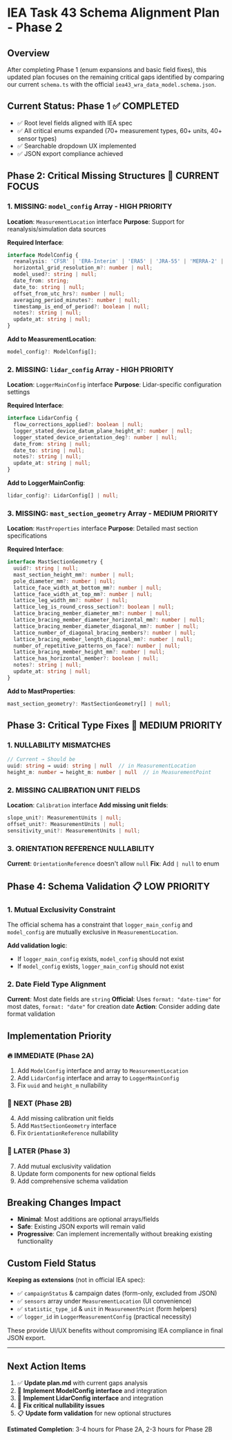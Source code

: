# IEA Task 43 Schema Alignment Plan - Phase 2

## Overview
After completing Phase 1 (enum expansions and basic field fixes), this updated plan focuses on the remaining critical gaps identified by comparing our current `schema.ts` with the official `iea43_wra_data_model.schema.json`.

## Current Status: Phase 1 ✅ COMPLETED
- ✅ Root level fields aligned with IEA spec
- ✅ All critical enums expanded (70+ measurement types, 60+ units, 40+ sensor types)
- ✅ Searchable dropdown UX implemented
- ✅ JSON export compliance achieved

## Phase 2: Critical Missing Structures 🎯 CURRENT FOCUS

### 1. **MISSING: `model_config` Array** - HIGH PRIORITY
**Location**: `MeasurementLocation` interface
**Purpose**: Support for reanalysis/simulation data sources

**Required Interface**:
```typescript
interface ModelConfig {
  reanalysis: 'CFSR' | 'ERA-Interim' | 'ERA5' | 'JRA-55' | 'MERRA-2' | 'NCAR' | 'Other';
  horizontal_grid_resolution_m?: number | null;
  model_used?: string | null;
  date_from: string;
  date_to: string | null;
  offset_from_utc_hrs?: number | null;
  averaging_period_minutes?: number | null;
  timestamp_is_end_of_period?: boolean | null;
  notes?: string | null;
  update_at: string | null;
}
```

**Add to MeasurementLocation**:
```typescript
model_config?: ModelConfig[];
```

### 2. **MISSING: `lidar_config` Array** - HIGH PRIORITY
**Location**: `LoggerMainConfig` interface
**Purpose**: Lidar-specific configuration settings

**Required Interface**:
```typescript
interface LidarConfig {
  flow_corrections_applied?: boolean | null;
  logger_stated_device_datum_plane_height_m?: number | null;
  logger_stated_device_orientation_deg?: number | null;
  date_from: string | null;
  date_to: string | null;
  notes?: string | null;
  update_at: string | null;
}
```

**Add to LoggerMainConfig**:
```typescript
lidar_config?: LidarConfig[] | null;
```

### 3. **MISSING: `mast_section_geometry` Array** - MEDIUM PRIORITY
**Location**: `MastProperties` interface
**Purpose**: Detailed mast section specifications

**Required Interface**:
```typescript
interface MastSectionGeometry {
  uuid?: string | null;
  mast_section_height_mm?: number | null;
  pole_diameter_mm?: number | null;
  lattice_face_width_at_bottom_mm?: number | null;
  lattice_face_width_at_top_mm?: number | null;
  lattice_leg_width_mm?: number | null;
  lattice_leg_is_round_cross_section?: boolean | null;
  lattice_bracing_member_diameter_mm?: number | null;
  lattice_bracing_member_diameter_horizontal_mm?: number | null;
  lattice_bracing_member_diameter_diagonal_mm?: number | null;
  lattice_number_of_diagonal_bracing_members?: number | null;
  lattice_bracing_member_length_diagonal_mm?: number | null;
  number_of_repetitive_patterns_on_face?: number | null;
  lattice_bracing_member_height_mm?: number | null;
  lattice_has_horizontal_member?: boolean | null;
  notes?: string | null;
  update_at: string | null;
}
```

**Add to MastProperties**:
```typescript
mast_section_geometry?: MastSectionGeometry[] | null;
```

## Phase 3: Critical Type Fixes 🔧 MEDIUM PRIORITY

### 1. **NULLABILITY MISMATCHES**
```typescript
// Current → Should be
uuid: string → uuid: string | null  // in MeasurementLocation
height_m: number → height_m: number | null  // in MeasurementPoint
```

### 2. **MISSING CALIBRATION UNIT FIELDS**
**Location**: `Calibration` interface
**Add missing unit fields**:
```typescript
slope_unit?: MeasurementUnits | null;
offset_unit?: MeasurementUnits | null;  
sensitivity_unit?: MeasurementUnits | null;
```

### 3. **ORIENTATION REFERENCE NULLABILITY**
**Current**: `OrientationReference` doesn't allow `null`
**Fix**: Add `| null` to enum

## Phase 4: Schema Validation 📋 LOW PRIORITY

### 1. **Mutual Exclusivity Constraint**
The official schema has a constraint that `logger_main_config` and `model_config` are mutually exclusive in `MeasurementLocation`.

**Add validation logic**:
- If `logger_main_config` exists, `model_config` should not exist
- If `model_config` exists, `logger_main_config` should not exist

### 2. **Date Field Type Alignment**
**Current**: Most date fields are `string`
**Official**: Uses `format: "date-time"` for most dates, `format: "date"` for creation date
**Action**: Consider adding date format validation

## Implementation Priority

### 🔥 IMMEDIATE (Phase 2A)
1. Add `ModelConfig` interface and array to `MeasurementLocation`
2. Add `LidarConfig` interface and array to `LoggerMainConfig` 
3. Fix `uuid` and `height_m` nullability

### 🎯 NEXT (Phase 2B)  
4. Add missing calibration unit fields
5. Add `MastSectionGeometry` interface
6. Fix `OrientationReference` nullability

### 📝 LATER (Phase 3)
7. Add mutual exclusivity validation
8. Update form components for new optional fields
9. Add comprehensive schema validation

## Breaking Changes Impact
- **Minimal**: Most additions are optional arrays/fields
- **Safe**: Existing JSON exports will remain valid
- **Progressive**: Can implement incrementally without breaking existing functionality

## Custom Field Status 
**Keeping as extensions** (not in official IEA spec):
- ✅ `campaignStatus` & campaign dates (form-only, excluded from JSON)
- ✅ `sensors` array under `MeasurementLocation` (UI convenience)
- ✅ `statistic_type_id` & `unit` in `MeasurementPoint` (form helpers)
- ✅ `logger_id` in `LoggerMeasurementConfig` (practical necessity)

These provide UI/UX benefits without compromising IEA compliance in final JSON export.

---

## Next Action Items

1. ✅ **Update plan.md** with current gaps analysis
2. 🎯 **Implement ModelConfig interface** and integration
3. 🎯 **Implement LidarConfig interface** and integration  
4. 🎯 **Fix critical nullability issues**
5. 📋 **Update form validation** for new optional structures

**Estimated Completion**: 3-4 hours for Phase 2A, 2-3 hours for Phase 2B
